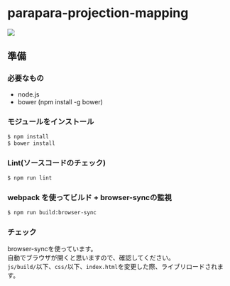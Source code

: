# parapara-projection-mapping

![](https://docs.google.com/drawings/d/1keQDc-fo5cvi54i6KeqGTSZlK0K9XBf_Np-ftDaUIaA/pub?w=2532&amp;h=1407)

## 準備
### 必要なもの
- node.js
- bower (npm install -g bower)

### モジュールをインストール

```sh
$ npm install
$ bower install
```

### Lint(ソースコードのチェック)
```sh
$ npm run lint
```

### webpack を使ってビルド + browser-syncの監視

```sh
$ npm run build:browser-sync
```

### チェック

browser-syncを使っています。  
自動でブラウザが開くと思いますので、確認してください。  
`js/build/`以下、`css/`以下、`index.html`を変更した際、ライブリロードされます。
